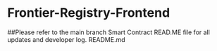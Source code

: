 # Frontier-Registry-Frontend

##Please refer to the main branch Smart Contract READ.ME file for all updates and developer log. 
README.md
